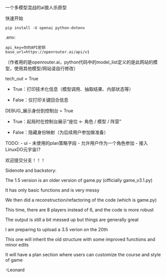 一个多模型混战的ai狼人杀原型

快速开始

```
pip install -U openai python-dotenv
```

.env:
```
api_key=你的API密钥
base_url=https://openrouter.ai/api/v1
```
（作者用的是openrouter.ai，python代码中的model_list定义的是此网站的模型，使用其他模型/网站请自行修改）

tech_out = True

- True：打印技术化信息（模型调用、抽取结果、内部状态等）

- False：仅打印关键回合信息

DEBUG_展示身份到控制台 = True

- True：起局时在控制台展示“座位 ← 角色 / 模型 / 阵营”

- False：隐藏身份映射（为后续用户参加做准备）

TODO:
    - ui
    - 未使用的plan策略字段
    - 允许用户作为一个角色参加
    - 接入LinuxDO元宇宙(?


欢迎提交分支！！！

Sidenote and backstory:


The 1.5 version is an older version of game.py (officially game_v3.1.py)

It has only basic functions and is very messy

We then did a reconstruction/refactoring of the code (which is game.py)

This time, there are 8 players instead of 6, and the code is more robust

The output is still a bit messed up but things are generally great

I am preparing to upload a 3.5 verion on the 20th

This one will inherit the old structure with some improved functions and minor edits

It will have a plan section where users can customize the course and style of game


-Leonard

